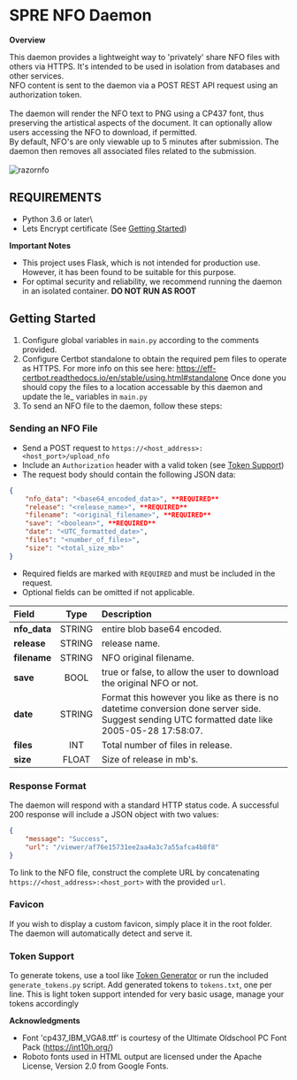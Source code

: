 
**SPRE NFO Daemon**
=====================================

**Overview**

This daemon provides a lightweight way to 'privately' share NFO files with others via HTTPS. It's intended to be used in isolation from databases and other services.\
NFO content is sent to the daemon via a POST REST API request using an authorization token.\
\
The daemon will render the NFO text to PNG using a CP437 font, thus preserving the artistical aspects of the document. It can optionally allow users accessing the NFO to download, if permitted.\
By default, NFO's are only viewable up to 5 minutes after submission. The daemon then removes all associated files related to the submission.\
\
![razornfo](https://github.com/user-attachments/assets/72aef8e8-4184-4a7e-a3ca-dcf634ce62ac)

**REQUIREMENTS**
-------------------
* Python 3.6 or later\
* Lets Encrypt certificate (See [Getting Started](#getting-started))

**Important Notes**

* This project uses Flask, which is not intended for production use. However, it has been found to be suitable for this purpose.
* For optimal security and reliability, we recommend running the daemon in an isolated container. **DO NOT RUN AS ROOT**

**Getting Started**
-------------------

1. Configure global variables in `main.py` according to the comments provided.
2. Configure Certbot standalone to obtain the required pem files to operate as HTTPS. For more info on this see here: https://eff-certbot.readthedocs.io/en/stable/using.html#standalone 
Once done you should copy the files to a location accessable by this daemon and update the le_ variables in `main.py` 
4. To send an NFO file to the daemon, follow these steps:

### Sending an NFO File

* Send a POST request to `https://<host_address>:<host_port>/upload_nfo`
* Include an `Authorization` header with a valid token (see [Token Support](#token-support))
* The request body should contain the following JSON data:
```json
{
    "nfo_data": "<base64_encoded_data>", **REQUIRED**
    "release": "<release_name>", **REQUIRED**
    "filename": "<original_filename>", **REQUIRED**
    "save": "<boolean>", **REQUIRED**
    "date": "<UTC_formatted_date>",
    "files": "<number_of_files>",
    "size": "<total_size_mb>"
}
```
* Required fields are marked with `REQUIRED` and must be included in the request.
* Optional fields can be omitted if not applicable.

| Field       | Type     | Description                                                            |
| :---------- | :------: | :--------------------------------------------------------------------- |
|**nfo_data** | STRING   | entire blob base64 encoded.                                            |
|**release**  | STRING   | release name.                                                          |
|**filename** | STRING   | NFO original filename.                                                 |
|**save**     | BOOL     | true or false, to allow the user to download the original NFO or not.  |
|**date**     | STRING   | Format this however you like as there is no datetime conversion done server side. Suggest sending UTC formatted date like 2005-05-28 17:58:07.|
|**files**    | INT      | Total number of files in release.|
|**size**     | FLOAT    | Size of release in mb's.|

### Response Format

The daemon will respond with a standard HTTP status code. A successful 200 response will include a JSON object with two values:

```json
{
    "message": "Success",
    "url": "/viewer/af76e15731ee2aa4a3c7a55afca4b8f8"
}
```
To link to the NFO file, construct the complete URL by concatenating `https://<host_address>:<host_port>` with the provided `url`.

### Favicon

If you wish to display a custom favicon, simply place it in the root folder. The daemon will automatically detect and serve it.

### Token Support

To generate tokens, use a tool like [Token Generator](https://it-tools.tech/token-generator) or run the included `generate_tokens.py` script. Add generated tokens to `tokens.txt`, one per line.
This is light token support intended for very basic usage, manage your tokens accordingly

**Acknowledgments**

* Font 'cp437_IBM_VGA8.ttf' is courtesy of the Ultimate Oldschool PC Font Pack (https://int10h.org/)
* Roboto fonts used in HTML output are licensed under the Apache License, Version 2.0 from Google Fonts.
